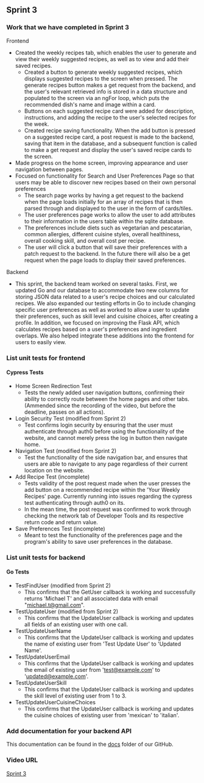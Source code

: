 ## Sprint 3

### Work that we have completed in Sprint 3

Frontend
- Created the weekly recipes tab, which enables the user to generate and view their weekly suggested recipes, as well as to view and add their saved recipes. 
  - Created a button to generate weekly suggested recipes, which displays suggested recipes to the screen when pressed. The generate recipes button makes a get request from the backend, and the user's relevant retrieved info is stored in a data structure and populated to the screen via an ngFor loop, which puts the recommended dish's name and image within a card. 
  - Buttons on each suggested recipe card were added for description, instructions, and adding the recipe to the user's selected recipes for the week.
  - Created recipe saving functionality. When the add button is pressed on a suggested recipe card, a post request is made to the backend, saving that item in the database, and a subsequent function is called to make a get request and display the user's saved recipe cards to the screen.
- Made progress on the home screen, improving appearance and user navigation between pages.
- Focused on functionality for Search and User Preferences Page so that users may be able to discover new recipes based on their own personal preferences
  - The search page works by having a get request to the backend when the page loads initially for an array of recipes that is then parsed through and displayed to the user in the form of cards/tiles.
  - The user preferences page works to allow the user to add attributes to their information in the users table within the sqlite database.
   - The preferences include diets such as vegetarian and pescatarian, common allergies, different cuisine styles, overall healthiness, overall cooking skill, and overall cost per recipe.
   - The user will click a button that will save their preferences with a patch request to the backend. In the future there will also be a get request when the page loads to display their saved preferences.

Backend
- This sprint, the backend team worked on several tasks. First, we updated Go and our database to accommodate two new columns for storing JSON data related to a user's recipe choices and our calculated recipes. We also expanded our testing efforts in Go to include changing specific user preferences as well as worked to allow a user to update their preferences, such as skill level and cuisine choices, after creating a profile. In addition, we focused on improving the Flask API, which calculates recipes based on a user's preferences and ingredient overlaps. We also helped integrate these additions into the frontend for users to easily view.

### List unit tests for frontend

#### Cypress Tests
- Home Screen Redirection Test 
  - Tests the newly added user navigation buttons, confirming their ability to correctly route between the home pages and other tabs. (Ammended since the recording of the video, but before the deadline, passes on all actions).
- Login Security Test (modified from Sprint 2) 
  - Test confirms login security by ensuring that the user must authenticate through auth0 before using the functionality of the website, and cannot merely press the log in button then navigate home.
- Navigation Test (modified from Sprint 2) 
  - Test the functionality of the side navigation bar, and ensures that users are able to navigate to any page regardless of their current location on the website. 
- Add Recipe Test (incomplete) 
  - Tests validity of the post request made when the user presses the add button on a recommended recipe within the 'Your Weekly Recipes' page. Currently running into issues regarding the cypress test authenticating through auth0 on its. 
  - In the mean time, the post request was confirmed to work through checking the network tab of Developer Tools and its respective return code and return value.
- Save Preferences Test (incomplete)
  - Meant to test the functionality of the preferences page and the program's ability to save user preferences in the database.

### List unit tests for backend

#### Go Tests
- TestFindUser (modified from Sprint 2)
  - This confirms that the GetUser callback is working and successfully returns 'Michael T' and all associated data with email "michael.t@gmail.com".
- TestUpdateUser (modified from Sprint 2)
  - This confirms that the UpdateUser callback is working and updates all fields of an existing user with one call.
- TestUpdateUserName
  - This confirms that the UpdateUser callback is working and updates the name of existing user from 'Test Update User' to 'Updated Name'.
- TestUpdateUserEmail
  - This confirms that the UpdateUser callback is working and updates the email of existing user from 'test@example.com' to 'updated@example.com'.
- TestUpdateUserSkill
  - This confirms that the UpdateUser callback is working and updates the skill level of existing user from 1 to 3.
- TestUpdateUserCuisineChoices
  - This confirms that the UpdateUser callback is working and updates the cuisine choices of existing user from 'mexican' to 'italian'.


### Add documentation for your backend API 
This documentation can be found in the [docs](https://github.com/HudsonGri/foodplanner/tree/main/docs) folder of our GitHub.

### Video URL
[Sprint 3](https://youtu.be/fJRmfwFcs_Q)
